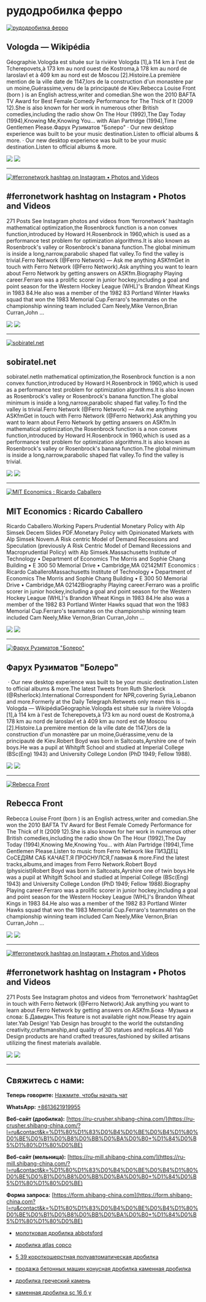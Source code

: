 # рудодробилка ферро

<a href="https://swt.shibang-china.com/?l=ru&img&k=%D1%80%D1%83%D0%B4%D0%BE%D0%B4%D1%80%D0%BE%D0%B1%D0%B8%D0%BB%D0%BA%D0%B0+%D1%84%D0%B5%D1%80%D1%80%D0%BE" target="_blank">![рудодробилка ферро](http://static.shibang-china.com/all-800x300/497.jpg)</a>

## Vologda — Wikip&#233;dia
G&#233;ographie.Vologda est situ&#233;e sur la rivi&#232;re Vologda [1],&#224; 114 km &#224; l'est de Tcherepovets,&#224; 173 km au nord ouest de Kostroma,&#224; 178 km au nord de Iaroslavl et &#224; 409 km au nord est de Moscou [2].Histoire.La premi&#232;re mention de la ville date de 1147,lors de la construction d'un monast&#232;re par un moine,Gu&#233;rassime,venu de la principaut&#233; de Kiev.Rebecca Louise Front (born ) is an English actress,writer and comedian.She won the 2010 BAFTA TV Award for Best Female Comedy Performance for The Thick of It (2009 12).She is also known for her work in numerous other British comedies,including the radio show On The Hour (1992),The Day Today (1994),Knowing Me,Knowing You… with Alan Partridge (1994),Time Gentlemen Please.Фарух Рузиматов &quot;Болеро&quot;&nbsp;&#0183;&#32;Our new desktop experience was built to be your music destination.Listen to official albums &amp; more.&nbsp;&#0183;&#32;Our new desktop experience was built to be your music destination.Listen to official albums &amp; more.


<a href="https://whatsapp.shibangsoft.com/WhatsApp.php" target="_blank" title="WhatsApp">![](http://static.shibang-china.com/icon/whatsapp.png)</a> <a href="https://swt.shibang-china.com/?l=ru&icon&k=%D1%80%D1%83%D0%B4%D0%BE%D0%B4%D1%80%D0%BE%D0%B1%D0%B8%D0%BB%D0%BA%D0%B0+%D1%84%D0%B5%D1%80%D1%80%D0%BE" target="_blank">![](http://static.shibang-china.com/icon/chat-ru.png)</a>

---

<a href="https://swt.shibang-china.com/?l=ru&img&k=%D1%80%D1%83%D0%B4%D0%BE%D0%B4%D1%80%D0%BE%D0%B1%D0%B8%D0%BB%D0%BA%D0%B0+%D1%84%D0%B5%D1%80%D1%80%D0%BE" target="_blank">![#ferronetwork hashtag on Instagram • Photos and Videos](http://static.shibang-china.com/all-800x300/451.jpg)</a>

## #ferronetwork hashtag on Instagram • Photos and Videos
271 Posts See Instagram photos and videos from ‘ferronetwork’ hashtagIn mathematical optimization,the Rosenbrock function is a non convex function,introduced by Howard H.Rosenbrock in 1960,which is used as a performance test problem for optimization algorithms.It is also known as Rosenbrock's valley or Rosenbrock's banana function.The global minimum is inside a long,narrow,parabolic shaped flat valley.To find the valley is trivial.Ferro Network (@Ferro Network) — Ask me anything ASKfmGet in touch with Ferro Network (@Ferro Network).Ask anything you want to learn about Ferro Network by getting answers on ASKfm.Biography Playing career.Ferraro was a prolific scorer in junior hockey,including a goal and point season for the Western Hockey League (WHL)'s Brandon Wheat Kings in 1983 84.He also was a member of the 1982 83 Portland Winter Hawks squad that won the 1983 Memorial Cup.Ferraro's teammates on the championship winning team included Cam Neely,Mike Vernon,Brian Curran,John …


<a href="https://whatsapp.shibangsoft.com/WhatsApp.php" target="_blank" title="WhatsApp">![](http://static.shibang-china.com/icon/whatsapp.png)</a> <a href="https://swt.shibang-china.com/?l=ru&icon&k=%D1%80%D1%83%D0%B4%D0%BE%D0%B4%D1%80%D0%BE%D0%B1%D0%B8%D0%BB%D0%BA%D0%B0+%D1%84%D0%B5%D1%80%D1%80%D0%BE" target="_blank">![](http://static.shibang-china.com/icon/chat-ru.png)</a>

---

<a href="https://swt.shibang-china.com/?l=ru&img&k=%D1%80%D1%83%D0%B4%D0%BE%D0%B4%D1%80%D0%BE%D0%B1%D0%B8%D0%BB%D0%BA%D0%B0+%D1%84%D0%B5%D1%80%D1%80%D0%BE" target="_blank">![sobiratel.net](http://static.shibang-china.com/all-800x300/1169.jpg)</a>

## sobiratel.net
sobiratel.netIn mathematical optimization,the Rosenbrock function is a non convex function,introduced by Howard H.Rosenbrock in 1960,which is used as a performance test problem for optimization algorithms.It is also known as Rosenbrock's valley or Rosenbrock's banana function.The global minimum is inside a long,narrow,parabolic shaped flat valley.To find the valley is trivial.Ferro Network (@Ferro Network) — Ask me anything ASKfmGet in touch with Ferro Network (@Ferro Network).Ask anything you want to learn about Ferro Network by getting answers on ASKfm.In mathematical optimization,the Rosenbrock function is a non convex function,introduced by Howard H.Rosenbrock in 1960,which is used as a performance test problem for optimization algorithms.It is also known as Rosenbrock's valley or Rosenbrock's banana function.The global minimum is inside a long,narrow,parabolic shaped flat valley.To find the valley is trivial.


<a href="https://whatsapp.shibangsoft.com/WhatsApp.php" target="_blank" title="WhatsApp">![](http://static.shibang-china.com/icon/whatsapp.png)</a> <a href="https://swt.shibang-china.com/?l=ru&icon&k=%D1%80%D1%83%D0%B4%D0%BE%D0%B4%D1%80%D0%BE%D0%B1%D0%B8%D0%BB%D0%BA%D0%B0+%D1%84%D0%B5%D1%80%D1%80%D0%BE" target="_blank">![](http://static.shibang-china.com/icon/chat-ru.png)</a>

---

<a href="https://swt.shibang-china.com/?l=ru&img&k=%D1%80%D1%83%D0%B4%D0%BE%D0%B4%D1%80%D0%BE%D0%B1%D0%B8%D0%BB%D0%BA%D0%B0+%D1%84%D0%B5%D1%80%D1%80%D0%BE" target="_blank">![MIT Economics : Ricardo Caballero](http://static.shibang-china.com/all-800x300/1352.jpg)</a>

## MIT Economics : Ricardo Caballero
Ricardo Caballero.Working Papers.Prudential Monetary Policy with Alp Simsek Decem Slides PDF.Monetary Policy with Opinionated Markets with Alp Simsek Novem.A Risk centric Model of Demand Recessions and Speculation (previously A Risk Centric Model of Demand Recessions and Macroprudential Policy) with Alp Simsek.Massachusetts Institute of Technology • Department of Economics The Morris and Sophie Chang Building • E 300 50 Memorial Drive • Cambridge,MA 02142MIT Economics : Ricardo CaballeroMassachusetts Institute of Technology • Department of Economics The Morris and Sophie Chang Building • E 300 50 Memorial Drive • Cambridge,MA 02142Biography Playing career.Ferraro was a prolific scorer in junior hockey,including a goal and point season for the Western Hockey League (WHL)'s Brandon Wheat Kings in 1983 84.He also was a member of the 1982 83 Portland Winter Hawks squad that won the 1983 Memorial Cup.Ferraro's teammates on the championship winning team included Cam Neely,Mike Vernon,Brian Curran,John …


<a href="https://whatsapp.shibangsoft.com/WhatsApp.php" target="_blank" title="WhatsApp">![](http://static.shibang-china.com/icon/whatsapp.png)</a> <a href="https://swt.shibang-china.com/?l=ru&icon&k=%D1%80%D1%83%D0%B4%D0%BE%D0%B4%D1%80%D0%BE%D0%B1%D0%B8%D0%BB%D0%BA%D0%B0+%D1%84%D0%B5%D1%80%D1%80%D0%BE" target="_blank">![](http://static.shibang-china.com/icon/chat-ru.png)</a>

---

<a href="https://swt.shibang-china.com/?l=ru&img&k=%D1%80%D1%83%D0%B4%D0%BE%D0%B4%D1%80%D0%BE%D0%B1%D0%B8%D0%BB%D0%BA%D0%B0+%D1%84%D0%B5%D1%80%D1%80%D0%BE" target="_blank">![Фарух Рузиматов &quot;Болеро&quot;](http://static.shibang-china.com/all-800x300/802.jpg)</a>

## Фарух Рузиматов &quot;Болеро&quot;
&nbsp;&#0183;&#32;Our new desktop experience was built to be your music destination.Listen to official albums &amp; more.The latest Tweets from Ruth Sherlock (@Rsherlock).International Correspondent for NPR,covering Syria,Lebanon and more.Formerly at the Daily Telegraph.Retweets only mean this is …Vologda — Wikip&#233;diaG&#233;ographie.Vologda est situ&#233;e sur la rivi&#232;re Vologda [1],&#224; 114 km &#224; l'est de Tcherepovets,&#224; 173 km au nord ouest de Kostroma,&#224; 178 km au nord de Iaroslavl et &#224; 409 km au nord est de Moscou [2].Histoire.La premi&#232;re mention de la ville date de 1147,lors de la construction d'un monast&#232;re par un moine,Gu&#233;rassime,venu de la principaut&#233; de Kiev.Robert Boyd was born in Saltcoats,Ayrshire one of twin boys.He was a pupil at Whitgift School and studied at Imperial College (BSc(Eng) 1943) and University College London (PhD 1949; Fellow 1988).


<a href="https://whatsapp.shibangsoft.com/WhatsApp.php" target="_blank" title="WhatsApp">![](http://static.shibang-china.com/icon/whatsapp.png)</a> <a href="https://swt.shibang-china.com/?l=ru&icon&k=%D1%80%D1%83%D0%B4%D0%BE%D0%B4%D1%80%D0%BE%D0%B1%D0%B8%D0%BB%D0%BA%D0%B0+%D1%84%D0%B5%D1%80%D1%80%D0%BE" target="_blank">![](http://static.shibang-china.com/icon/chat-ru.png)</a>

---

<a href="https://swt.shibang-china.com/?l=ru&img&k=%D1%80%D1%83%D0%B4%D0%BE%D0%B4%D1%80%D0%BE%D0%B1%D0%B8%D0%BB%D0%BA%D0%B0+%D1%84%D0%B5%D1%80%D1%80%D0%BE" target="_blank">![Rebecca Front](http://static.shibang-china.com/all-800x300/555.jpg)</a>

## Rebecca Front
Rebecca Louise Front (born ) is an English actress,writer and comedian.She won the 2010 BAFTA TV Award for Best Female Comedy Performance for The Thick of It (2009 12).She is also known for her work in numerous other British comedies,including the radio show On The Hour (1992),The Day Today (1994),Knowing Me,Knowing You… with Alan Partridge (1994),Time Gentlemen Please.Listen to music from Ferro Network like ПИЗДЕЦ СоСЕДЯМ САБ КАЧАЕТ.Я ПРОСНУЛСЯ,Главная &amp; more.Find the latest tracks,albums,and images from Ferro Network.Robert Boyd (physicist)Robert Boyd was born in Saltcoats,Ayrshire one of twin boys.He was a pupil at Whitgift School and studied at Imperial College (BSc(Eng) 1943) and University College London (PhD 1949; Fellow 1988).Biography Playing career.Ferraro was a prolific scorer in junior hockey,including a goal and point season for the Western Hockey League (WHL)'s Brandon Wheat Kings in 1983 84.He also was a member of the 1982 83 Portland Winter Hawks squad that won the 1983 Memorial Cup.Ferraro's teammates on the championship winning team included Cam Neely,Mike Vernon,Brian Curran,John …


<a href="https://whatsapp.shibangsoft.com/WhatsApp.php" target="_blank" title="WhatsApp">![](http://static.shibang-china.com/icon/whatsapp.png)</a> <a href="https://swt.shibang-china.com/?l=ru&icon&k=%D1%80%D1%83%D0%B4%D0%BE%D0%B4%D1%80%D0%BE%D0%B1%D0%B8%D0%BB%D0%BA%D0%B0+%D1%84%D0%B5%D1%80%D1%80%D0%BE" target="_blank">![](http://static.shibang-china.com/icon/chat-ru.png)</a>

---

<a href="https://swt.shibang-china.com/?l=ru&img&k=%D1%80%D1%83%D0%B4%D0%BE%D0%B4%D1%80%D0%BE%D0%B1%D0%B8%D0%BB%D0%BA%D0%B0+%D1%84%D0%B5%D1%80%D1%80%D0%BE" target="_blank">![#ferronetwork hashtag on Instagram • Photos and Videos](http://static.shibang-china.com/all-800x300/837.jpg)</a>

## #ferronetwork hashtag on Instagram • Photos and Videos
271 Posts See Instagram photos and videos from ‘ferronetwork’ hashtagGet in touch with Ferro Network (@Ferro Network).Ask anything you want to learn about Ferro Network by getting answers on ASKfm.Бока&nbsp;&#0183;&#32;Музыка и слова: Б.Давидян.This feature is not available right now.Please try again later.Yab Design! Yab Design has brought to the world the outstanding creativity,craftsmanship,and quality of 3D statues and replicas.All Yab Design products are hand crafted treasures,fashioned by skilled artisans utilizing the finest materials available.


<a href="https://whatsapp.shibangsoft.com/WhatsApp.php" target="_blank" title="WhatsApp">![](http://static.shibang-china.com/icon/whatsapp.png)</a> <a href="https://swt.shibang-china.com/?l=ru&icon&k=%D1%80%D1%83%D0%B4%D0%BE%D0%B4%D1%80%D0%BE%D0%B1%D0%B8%D0%BB%D0%BA%D0%B0+%D1%84%D0%B5%D1%80%D1%80%D0%BE" target="_blank">![](http://static.shibang-china.com/icon/chat-ru.png)</a>

---
## Свяжитесь с нами:

**Теперь говорите:** [Нажмите, чтобы начать чат](https://swt.shibang-china.com?l=ru&contact&k=%D1%80%D1%83%D0%B4%D0%BE%D0%B4%D1%80%D0%BE%D0%B1%D0%B8%D0%BB%D0%BA%D0%B0+%D1%84%D0%B5%D1%80%D1%80%D0%BE)

**WhatsApp:**  [+8613621919955](https://whatsapp.shibangsoft.com/WhatsApp.php)

**Веб-сайт (дробилка):** [https://ru-crusher.shibang-china.com/](https://ru-crusher.shibang-china.com/?l=ru&contact&k=%D1%80%D1%83%D0%B4%D0%BE%D0%B4%D1%80%D0%BE%D0%B1%D0%B8%D0%BB%D0%BA%D0%B0+%D1%84%D0%B5%D1%80%D1%80%D0%BE)

**Веб-сайт (мельница):** [https://ru-mill.shibang-china.com/](https://ru-mill.shibang-china.com/?l=ru&contact&k=%D1%80%D1%83%D0%B4%D0%BE%D0%B4%D1%80%D0%BE%D0%B1%D0%B8%D0%BB%D0%BA%D0%B0+%D1%84%D0%B5%D1%80%D1%80%D0%BE)

**Форма запроса:** [https://form.shibang-china.com](https://form.shibang-china.com?l=ru&contact&k=%D1%80%D1%83%D0%B4%D0%BE%D0%B4%D1%80%D0%BE%D0%B1%D0%B8%D0%BB%D0%BA%D0%B0+%D1%84%D0%B5%D1%80%D1%80%D0%BE)

* [молотковая дробилка abbotsford](../124/%D0%BC%D0%BE%D0%BB%D0%BE%D1%82%D0%BA%D0%BE%D0%B2%D0%B0%D1%8F%20%D0%B4%D1%80%D0%BE%D0%B1%D0%B8%D0%BB%D0%BA%D0%B0%20abbotsford.md)

* [дробилка atlas copco](../124/%D0%B4%D1%80%D0%BE%D0%B1%D0%B8%D0%BB%D0%BA%D0%B0%20atlas%20copco.md)

* [5 39 короткошерстная полуавтоматическая дробилка](../122/5%2039%20%D0%BA%D0%BE%D1%80%D0%BE%D1%82%D0%BA%D0%BE%D1%88%D0%B5%D1%80%D1%81%D1%82%D0%BD%D0%B0%D1%8F%20%D0%BF%D0%BE%D0%BB%D1%83%D0%B0%D0%B2%D1%82%D0%BE%D0%BC%D0%B0%D1%82%D0%B8%D1%87%D0%B5%D1%81%D0%BA%D0%B0%D1%8F%20%D0%B4%D1%80%D0%BE%D0%B1%D0%B8%D0%BB%D0%BA%D0%B0.md)

* [продажа бетонных машин конусная дробилка каменная дробилка](../123/%D0%BF%D1%80%D0%BE%D0%B4%D0%B0%D0%B6%D0%B0%20%D0%B1%D0%B5%D1%82%D0%BE%D0%BD%D0%BD%D1%8B%D1%85%20%D0%BC%D0%B0%D1%88%D0%B8%D0%BD%20%D0%BA%D0%BE%D0%BD%D1%83%D1%81%D0%BD%D0%B0%D1%8F%20%D0%B4%D1%80%D0%BE%D0%B1%D0%B8%D0%BB%D0%BA%D0%B0%20%D0%BA%D0%B0%D0%BC%D0%B5%D0%BD%D0%BD%D0%B0%D1%8F%20%D0%B4%D1%80%D0%BE%D0%B1%D0%B8%D0%BB%D0%BA%D0%B0.md)

* [дробилка греческий камень](../123/%D0%B4%D1%80%D0%BE%D0%B1%D0%B8%D0%BB%D0%BA%D0%B0%20%D0%B3%D1%80%D0%B5%D1%87%D0%B5%D1%81%D0%BA%D0%B8%D0%B9%20%D0%BA%D0%B0%D0%BC%D0%B5%D0%BD%D1%8C.md)

* [каменная дробилка sc 16 б  у](../123/%D0%BA%D0%B0%D0%BC%D0%B5%D0%BD%D0%BD%D0%B0%D1%8F%20%D0%B4%D1%80%D0%BE%D0%B1%D0%B8%D0%BB%D0%BA%D0%B0%20sc%2016%20%D0%B1%20%20%D1%83.md)